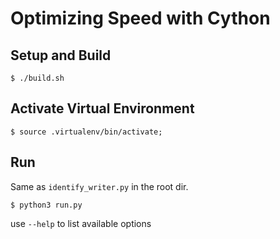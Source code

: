 # Optimizing Speed with Cython
## Setup and Build
```
$ ./build.sh
```

## Activate Virtual Environment
```
$ source .virtualenv/bin/activate;
```

## Run
Same as `identify_writer.py` in the root dir.
```
$ python3 run.py
```

use `--help` to list available options